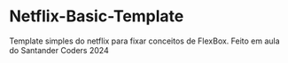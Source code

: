 # Netflix-Basic-Template
Template simples do netflix para fixar conceitos de FlexBox. Feito em aula do Santander Coders 2024
